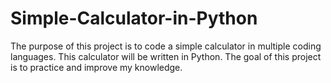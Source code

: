 # Simple-Calculator-in-Python
The purpose of this project is to code a simple calculator in multiple coding languages.
This calculator will be written in Python.
The goal of this project is to practice and improve my knowledge.
